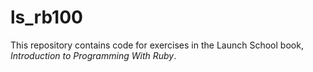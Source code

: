 # ls_rb100

This repository contains code for exercises in the Launch School book, *Introduction to Programming With Ruby*.
